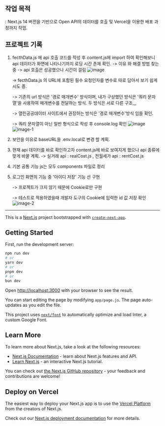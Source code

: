## 작업 목적
 : Next.js 14 버전을 기반으로 Open API의 데이터를 호출 및 Vercel을 이용한 배포 과정까지 작업.

## 프로젝트 기록
 1. fecthData.js 에 api 호출 코드를 작성 후 content.js에 import 하여 확인해보니 api 데이터가 화면에 나타나기까지 로딩 시간 존재 확인. -> 이유 와 해결 방법 찾는중
  -> api 호출은 성공했으나 시간이 걸림 ![image](https://github.com/ARISTAHS/side_project/assets/118969653/5dbfcf18-d8ca-4311-880b-98bca01be9c9)


    -> fecthData.js 의 URL에 포함된 필수 요청인자를 변수로 따로 담아서 보기 쉽게 시도 중. 


    -> 기존의 url 방식은 '경로 매개변수' 방식이며, 내가 구상했던 방식은 '쿼리 문자열'을 사용하여 매개변수를 전달하는 방식. 두 방식은 서로 다른 구조,,, 


    -> 열린공공데이터 사이트에서 권장하는 방식은 '경로 매개변수'방식 임을 확인. 


    -> 쿼리 문자열이 아닌 일반 형식으로 작성 후 console.log 확인
    ![image](https://github.com/ARISTAHS/side_project/assets/118969653/328ea8b6-35cc-4abe-9611-33adff549505)
    ![image-1](https://github.com/ARISTAHS/side_project/assets/118969653/5e1753d2-813d-4ffe-ada4-d29a07597d4f)



    


 3. 보안을 이유로 baseURL을 .env.local로 변경 할 계획.
 4. 현재 api 데이터를 바로 확인하고자 content.js에 바로 보여지게 했으나 api 종류에 맞게 바꿀 계획. -> 실거래 api : realCost.js  , 전월세가 api : rentCost.js
 5. 기본 공통 기능 js는 모두 components 파일로 정리
 6. 로그인 화면의 기능 중 '아이디 저장' 기능 선 구현

    -> 프로젝트가 크지 않기 때문에 Cookie로만 구현 

    -> 테스트로 적용하였을때 개발자 도구의 Cookie에 입력한 id 값 저장 확인
    ![image-2](https://github.com/ARISTAHS/side_project/assets/118969653/dea1ce3c-4245-4c3f-9609-62aae0f4e9ea)

   



    


--------------------------------------------------------------------------------------------------------------------------------------


This is a [Next.js](https://nextjs.org/) project bootstrapped with [`create-next-app`](https://github.com/vercel/next.js/tree/canary/packages/create-next-app).

## Getting Started

First, run the development server:

```bash
npm run dev
# or
yarn dev
# or
pnpm dev
# or
bun dev
```

Open [http://localhost:3000](http://localhost:3000) with your browser to see the result.

You can start editing the page by modifying `app/page.js`. The page auto-updates as you edit the file.

This project uses [`next/font`](https://nextjs.org/docs/basic-features/font-optimization) to automatically optimize and load Inter, a custom Google Font.

## Learn More

To learn more about Next.js, take a look at the following resources:

- [Next.js Documentation](https://nextjs.org/docs) - learn about Next.js features and API.
- [Learn Next.js](https://nextjs.org/learn) - an interactive Next.js tutorial.

You can check out [the Next.js GitHub repository](https://github.com/vercel/next.js/) - your feedback and contributions are welcome!

## Deploy on Vercel

The easiest way to deploy your Next.js app is to use the [Vercel Platform](https://vercel.com/new?utm_medium=default-template&filter=next.js&utm_source=create-next-app&utm_campaign=create-next-app-readme) from the creators of Next.js.

Check out our [Next.js deployment documentation](https://nextjs.org/docs/deployment) for more details.


